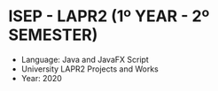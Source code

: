 # ISEP - LAPR2 (1º YEAR - 2º SEMESTER)
* Language: Java and JavaFX Script
* University LAPR2 Projects and Works
* Year: 2020
